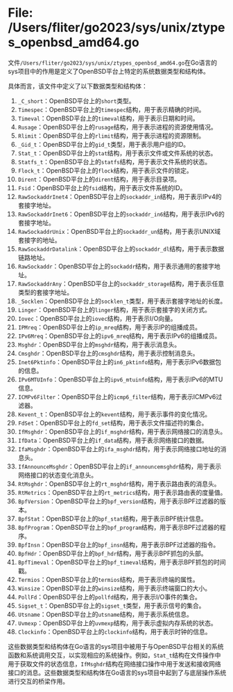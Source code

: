 # File: /Users/fliter/go2023/sys/unix/ztypes_openbsd_amd64.go

文件`/Users/fliter/go2023/sys/unix/ztypes_openbsd_amd64.go`在Go语言的sys项目中的作用是定义了OpenBSD平台上特定的系统数据类型和结构体。

具体而言，该文件中定义了以下数据类型和结构体：

1. `_C_short`：OpenBSD平台上的`short`类型。
2. `Timespec`：OpenBSD平台上的`timespec`结构，用于表示精确的时间。
3. `Timeval`：OpenBSD平台上的`timeval`结构，用于表示日期和时间。
4. `Rusage`：OpenBSD平台上的`rusage`结构，用于表示进程的资源使用情况。
5. `Rlimit`：OpenBSD平台上的`rlimit`结构，用于表示进程的资源限制。
6. `_Gid_t`：OpenBSD平台上的`gid_t`类型，用于表示用户组的ID。
7. `Stat_t`：OpenBSD平台上的`stat`结构，用于表示文件或文件系统的状态。
8. `Statfs_t`：OpenBSD平台上的`statfs`结构，用于表示文件系统的状态。
9. `Flock_t`：OpenBSD平台上的`flock`结构，用于表示文件的锁定。
10. `Dirent`：OpenBSD平台上的`dirent`结构，用于表示目录项。
11. `Fsid`：OpenBSD平台上的`fsid`结构，用于表示文件系统的ID。
12. `RawSockaddrInet4`：OpenBSD平台上的`sockaddr_in`结构，用于表示IPv4的套接字地址。
13. `RawSockaddrInet6`：OpenBSD平台上的`sockaddr_in6`结构，用于表示IPv6的套接字地址。
14. `RawSockaddrUnix`：OpenBSD平台上的`sockaddr_un`结构，用于表示UNIX域套接字的地址。
15. `RawSockaddrDatalink`：OpenBSD平台上的`sockaddr_dl`结构，用于表示数据链路地址。
16. `RawSockaddr`：OpenBSD平台上的`sockaddr`结构，用于表示通用的套接字地址。
17. `RawSockaddrAny`：OpenBSD平台上的`sockaddr_storage`结构，用于表示任意类型的套接字地址。
18. `_Socklen`：OpenBSD平台上的`socklen_t`类型，用于表示套接字地址的长度。
19. `Linger`：OpenBSD平台上的`linger`结构，用于表示套接字的关闭方式。
20. `Iovec`：OpenBSD平台上的`iovec`结构，用于表示I/O向量。
21. `IPMreq`：OpenBSD平台上的`ip_mreq`结构，用于表示IP的组播成员。
22. `IPv6Mreq`：OpenBSD平台上的`ipv6_mreq`结构，用于表示IPv6的组播成员。
23. `Msghdr`：OpenBSD平台上的`msghdr`结构，用于表示消息头。
24. `Cmsghdr`：OpenBSD平台上的`cmsghdr`结构，用于表示控制消息头。
25. `Inet6Pktinfo`：OpenBSD平台上的`in6_pktinfo`结构，用于表示IPv6数据包的信息。
26. `IPv6MTUInfo`：OpenBSD平台上的`ipv6_mtuinfo`结构，用于表示IPv6的MTU信息。
27. `ICMPv6Filter`：OpenBSD平台上的`icmp6_filter`结构，用于表示ICMPv6过滤器。
28. `Kevent_t`：OpenBSD平台上的`kevent`结构，用于表示事件的变化情况。
29. `FdSet`：OpenBSD平台上的`fd_set`结构，用于表示文件描述符的集合。
30. `IfMsghdr`：OpenBSD平台上的`if_msghdr`结构，用于表示网络接口的消息头。
31. `IfData`：OpenBSD平台上的`if_data`结构，用于表示网络接口的数据。
32. `IfaMsghdr`：OpenBSD平台上的`ifa_msghdr`结构，用于表示网络接口地址的消息头。
33. `IfAnnounceMsghdr`：OpenBSD平台上的`if_announcemsghdr`结构，用于表示网络接口的状态变化消息头。
34. `RtMsghdr`：OpenBSD平台上的`rt_msghdr`结构，用于表示路由表的消息头。
35. `RtMetrics`：OpenBSD平台上的`rt_metrics`结构，用于表示路由表的度量值。
36. `BpfVersion`：OpenBSD平台上的`bpf_version`结构，用于表示BPF过滤器的版本。
37. `BpfStat`：OpenBSD平台上的`bpf_stat`结构，用于表示BPF统计信息。
38. `BpfProgram`：OpenBSD平台上的`bpf_program`结构，用于表示BPF过滤器的程序。
39. `BpfInsn`：OpenBSD平台上的`bpf_insn`结构，用于表示BPF过滤器的指令。
40. `BpfHdr`：OpenBSD平台上的`bpf_hdr`结构，用于表示BPF抓包的头部。
41. `BpfTimeval`：OpenBSD平台上的`bpf_timeval`结构，用于表示BPF抓包的时间戳。
42. `Termios`：OpenBSD平台上的`termios`结构，用于表示终端的属性。
43. `Winsize`：OpenBSD平台上的`winsize`结构，用于表示终端窗口的大小。
44. `PollFd`：OpenBSD平台上的`pollfd`结构，用于表示I/O事件的集合。
45. `Sigset_t`：OpenBSD平台上的`sigset_t`类型，用于表示信号的集合。
46. `Utsname`：OpenBSD平台上的`utsname`结构，用于表示系统信息。
47. `Uvmexp`：OpenBSD平台上的`uvmexp`结构，用于表示虚拟内存系统的状态。
48. `Clockinfo`：OpenBSD平台上的`clockinfo`结构，用于表示时钟的信息。

这些数据类型和结构体在Go语言的sys项目中被用于与OpenBSD平台相关的系统函数和系统调用交互，以实现相应的系统操作。例如，`Stat_t`结构在文件操作中用于获取文件的状态信息，`IfMsghdr`结构在网络接口操作中用于发送和接收网络接口的消息。这些数据类型和结构体在Go语言的sys项目中起到了与底层操作系统进行交互的桥梁作用。

